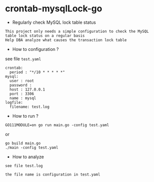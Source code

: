 # crontab-mysqlLock-go

- Regularly check MySQL lock table status

```
This project only needs a simple configuration to check the MySQL table lock status on a regular basis
Help DBA analyze what causes the transaction lock table
```

- How to configuration ?

see file `test.yaml`

```
crontab:
  period : "*/10 * * * * *"
mysql:
  user : root
  password :
  host : 127.0.0.1
  port : 3306
  name : mysql
logfile:
  filename: test.log

```

- How to run ?

```
GO111MODULE=on go run main.go -config test.yaml
```

or

```
go build main.go
./main -config test.yaml
```

- How to analyze

```
see file test.log

the file name is configuration in test.yaml
```


